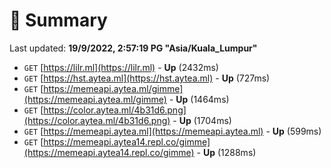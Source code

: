 # 📖 Summary
Last updated: **19/9/2022, 2:57:19 PG "Asia/Kuala_Lumpur"**

- `GET` [https://lilr.ml](https://lilr.ml) - **Up** (2432ms)
- `GET` [https://hst.aytea.ml](https://hst.aytea.ml) - **Up** (727ms)
- `GET` [https://memeapi.aytea.ml/gimme](https://memeapi.aytea.ml/gimme) - **Up** (1464ms)
- `GET` [https://color.aytea.ml/4b31d6.png](https://color.aytea.ml/4b31d6.png) - **Up** (1704ms)
- `GET` [https://memeapi.aytea.ml](https://memeapi.aytea.ml) - **Up** (599ms)
- `GET` [https://memeapi.aytea14.repl.co/gimme](https://memeapi.aytea14.repl.co/gimme) - **Up** (1288ms)
